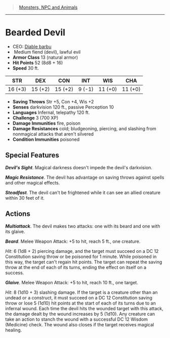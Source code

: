 ﻿---
!MonsterItem
Family: MonsterVO
Type: fiend (devil)
Size: Medium
Alignment: lawful evil
ArmorClass: 13 (natural armor)
HitPoints: 52 (8d8 + 16)
Speed: 30 ft.
Strength: 16 (+3)
Dexterity: 15 (+2)
Constitution: 15 (+2)
Intelligence: ' 9 (-1)'
Wisdom: 11 (+0)
Charisma: 11 (+0)
SavingThrows: Str +5, Con +4, Wis +2
DamageImmunities: fire, poison
ConditionImmunities: poisoned
DamageResistances: cold; bludgeoning, piercing, and slashing from nonmagical attacks that aren't silvered
Senses: darkvision 120 ft., passive Perception 10
Languages: Infernal, telepathy 120 ft.
Challenge: 3 (700 XP)
Id: monsters_vo.md#bearded-devil
ParentLink: monsters_vo.md#monsters-npc-and-animals
Name: Bearded Devil
ParentName: Monsters, NPC and Animals
NameLevel: 1
AltName: '[Diable barbu](hd_monsters_diable_barbu.md)'
Attributes: {}
AttributesDictionary: >+
  {}

---
> [Monsters, NPC and Animals](srd_monsters.md)

---

# Bearded Devil

- CEO: [Diable barbu](hd_monsters_diable_barbu.md)
-  Medium fiend (devil), lawful evil
- **Armor Class** 13 (natural armor)
- **Hit Points** 52 (8d8 + 16)
- **Speed** 30 ft.

|STR|DEX|CON|INT|WIS|CHA|
|---|---|---|---|---|---|
|16 (+3)|15 (+2)|15 (+2)| 9 (-1)|11 (+0)|11 (+0)|

- **Saving Throws** Str +5, Con +4, Wis +2
- **Senses** darkvision 120 ft., passive Perception 10
- **Languages** Infernal, telepathy 120 ft.
- **Challenge** 3 (700 XP)
- **Damage Immunities** fire, poison
- **Damage Resistances** cold; bludgeoning, piercing, and slashing from nonmagical attacks that aren't silvered
- **Condition Immunities** poisoned

## Special Features

**_Devil's Sight_**. Magical darkness doesn't impede the devil's darkvision.

**_Magic Resistance_**. The devil has advantage on saving throws against spells and other magical effects.

**_Steadfast_**. The devil can't be frightened while it can see an allied creature within 30 feet of it.

## Actions

**_Multiattack_**. The devil makes two attacks: one with its beard and one with its glaive.

**_Beard_**. Melee Weapon Attack: +5 to hit, reach 5 ft., one creature.

_Hit_: 6 (1d8 + 2) piercing damage, and the target must succeed on a DC 12 Constitution saving throw or be poisoned for 1 minute. While poisoned in this way, the target can't regain hit points. The target can repeat the saving throw at the end of each of its turns, ending the effect on itself on a success.

**_Glaive_**. Melee Weapon Attack: +5 to hit, reach 10 ft., one target.

_Hit_: 8 (1d10 + 3) slashing damage. If the target is a creature other than an undead or a construct, it must succeed on a DC 12 Constitution saving throw or lose 5 (1d10) hit points at the start of each of its turns due to an infernal wound. Each time the devil hits the wounded target with this attack, the damage dealt by the wound increases by 5 (1d10). Any creature can take an action to stanch the wound with a successful DC 12 Wisdom (Medicine) check. The wound also closes if the target receives magical healing.

